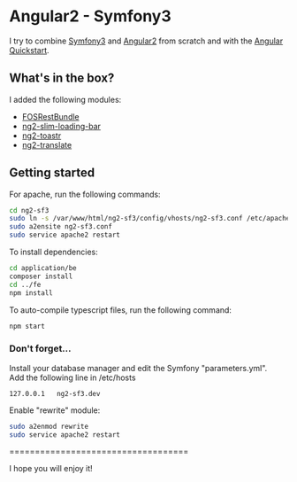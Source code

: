 # Angular2 - Symfony3

I try to combine [Symfony3](https://symfony.com/) and [Angular2](https://angular.io/) from scratch and with the [Angular Quickstart](https://angular.io/docs/ts/latest/quickstart.html).

## What's in the box?
I added the following modules:  
- [FOSRestBundle](http://symfony.com/doc/current/bundles/FOSRestBundle/index.html)  
- [ng2-slim-loading-bar](https://github.com/akserg/ng2-slim-loading-bar)
- [ng2-toastr](https://github.com/PointInside/ng2-toastr)  
- [ng2-translate](https://github.com/ocombe/ng2-translate)  

## Getting started
For apache, run the following commands:
```bash
cd ng2-sf3
sudo ln -s /var/www/html/ng2-sf3/config/vhosts/ng2-sf3.conf /etc/apache2/sites-available/
sudo a2ensite ng2-sf3.conf 
sudo service apache2 restart
```

To install dependencies:
```bash
cd application/be
composer install
cd ../fe
npm install
```

To auto-compile typescript files, run the following command:
```bash
npm start
```

### Don't forget...
Install your database manager and edit the Symfony "parameters.yml".  
Add the following line in /etc/hosts
```
127.0.0.1 	ng2-sf3.dev
```
Enable "rewrite" module:
```bash
sudo a2enmod rewrite
sudo service apache2 restart
```
===================================

I hope you will enjoy it!
